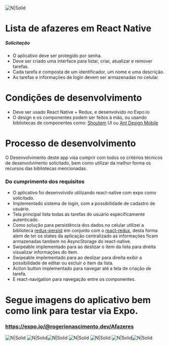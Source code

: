  ![N|Solid](https://qa6jlg.ch.files.1drv.com/y4piWucjSWj4FeuY3i7201rC0bAyq6JjAiVbKst7kO6mXoaQ44h1gviUBgPC22JSBXD51ULbtyaJgwBW1Cl0oCD7Ans8S8zSpJ8CbYyt2aQ740OPxtbTVFH5mS_22sJ8bxsCStUC0YNlZk9WrNjXYDzz73_kilMiL4Mw1w3fe6MWg7QFAMroLsCmnNcrCBEg8bol5UJ54WBXowuYv_EhYgONQ/logo%403x.png?psid=1)
 
 # Lista de afazeres em React Native
 ##### Solicitação
- O aplicativo deve ser protegido por senha.
- Deve ser criado uma interface para listar, criar, atualizar e remover tarefas.
- Cada tarefa é composta de um identificador, um nome e uma descrição.
- As tarefas e informações de login devem ser armazenadas no celular.

# Condições de desenvolvimento
- Deve ser usado React Native + Redux, e desenvolvido no Expo.io
- O design e os componentes podem ser feitos à mão, ou usando bibliotecas de componentes como: [Shoutem](https://github.com/shoutem/ui) UI ou [Ant Design Mobile](https://github.com/ant-design/ant-design-mobile)


# Processo de desenvolvimento

O Desenvolvimento deste app visa cumprir com todos os critérios técnicos de desenvolvimento solicitado, bem como utilizar da melhor forma os recursos das bibliotecas mencionadas.

### Do cumprimento dos requisitos

- O aplicativo foi desenvolvido utilizando react-native com expo como solicitado.
- Implementado sistema de login, com a possibilidade de cadastro de usuário.
- Tela principal lista todas as tarefas do usuário especificamente autenticado.
- Como solução para persistência dos dados no celular utilizei a biblioteca [redux-persist](https://redux.js.org/) em conjunto com o [react-redux](https://redux.js.org/), desta forma alem de ter os states da aplicação centralizado as informações ficam armazenadas tambem no AsyncStorage do react-native.
- Swipeable implementado para ao deslizar o item da lista para direita visualizar informações do ítem.
- Swipeable implementado para ao deslizar para direita exibir a possíbilidade de editar ou excluir o item da lista.
- Action button implementado para navegar até a tela de criação de tarefa.
- E react-navigation para navegação entre os componentes.



# Segue imagens do aplicativo bem como link para testar via Expo.
### https://expo.io/@rogerionascimento.dev/Afazeres

![N|Solid](https://rq5trq.ch.files.1drv.com/y4plV-5i8Jx1DewATDV70_nLpp43F3H5cYShnKeiUCMMJC6DqRpEj5dJoTibXZviiDTo29uai5p0KbKcc3HoQMOJJDA0eZEIWktpGvip8XqnVw7enTB1SEyC3aTvETWiqOqSqalXNEwvSIEFRWJNuuiR0olXKNtq3E6bm4N8-Xxq-AyyShDZF_MNZ2QlHtSWgirNq4u5_9y6pC3PODqNOVSSQ/print-login.jpeg?psid=1) ![N|Solid](https://rq5trq.ch.files.1drv.com/y4pCnL5kfDNvYvW94WfW3rKGHvD9OYohY_hukoXpHC3kCBAmUFYwgkVXTlwlB3eY0Yfjc1j84kT2nwTR4CaJDH4yZ2byYtwjlK13z9Y4spcke8KhIq0S6isvWyEJZ1HK9ogW1dhQMlyhXBWZY0yisAH-8nDllv_1qs1fi2NZqs6T_VQ1gzcE7kJAyhUc-TTMW7Te0gWgTMV3M7Mng7oH24d9Q/print-cadastro-usuario.jpeg?psid=1)![N|Solid](https://rq5trq.ch.files.1drv.com/y4pS_hOA90vroInIQHsWyec_ilVm_FeRU8dc0r5eqrRTDm_blng63Fu7mCgzJZRVZwHbycPQzrWSt4CW9XH4jwr324xJCfRe38SxJ-PKDRTh0BZI85i2yx2qfhAgyrmhbzUnhDsDtwuUTJcOvqE0yk_xFz-u99CAM1lqRMAjGI6hGMOJA2zAKeIACzjxj-OqQyw0MGZ5_Z_jwL8ZhJmsgR_Iw/print-lista.jpeg?psid=1)  ![N|Solid](https://ok7uuq.ch.files.1drv.com/y4pJ9d6O7K601cGncHvP0DbtNKTiUYJT9jDTvZr8CyfcmN_RfSOilOQSFr_ZP5DmBOzvUatapZhJz37-_7qOxg9fAMrm4lLqOFvOe6T4z5zXQtg6Mg8iS3C_8YTJR_4TUm69bmD3w2wZWsBzz8g-AeWbXTe1-V74h8Zku66Igeh6940-N9hmYAw8TxGI8EcA6ZxizNLRtsTAIXTgv-LwHaQcg/print-visualizar.jpeg?psid=1)   ![N|Solid](https://rq5trq.ch.files.1drv.com/y4pVAAoiKI9Rks-w02SnMhifMtm6ax0Sd4dkUNnrFCbiF_naHYsfpOioeZa7Wtx4zb0LSfvW5k9mwAGC9whR7MJIX3B7acZaBUoHELEfT7BTw7V60QQeY8AY-lo2DfGcWq14uPgmQFnthav22v8pbBQOcTrsjBmcDHr27-QEvi5lndxz3CIZwzF1yDkqFCosziD-yn1Q4w4AwGkrTfQnWzwXA/print-excluir-editar.jpeg?psid=1)  ![N|Solid](https://rq5trq.ch.files.1drv.com/y4p2VYGUlGw-Gez4I_47ko4PnUD3WMe6sWWJbPZpWCcofMbJ8yp1Vs82rd8zIGhfezva8YkSD17nKWFukkbAgWcV8EzoMILuoMzpgSOUr4ROGZ9BaKYaixjc8L8GSpJmr76pWVmk6Uibpc8YsJZOfIO7gdDAva6XVeW5LOJw-EiMzvetLf2vXv9um8WKIL1D3cyb5HfPlVJK0ecAVMz4rjX6g/print-cadastro2.jpeg?psid=1)![N|Solid](https://rq5trq.ch.files.1drv.com/y4p2lv7Zpg-HPBr9Ya6FqJdFsPxzKMqdds1XhiPr0P3bbiEA-0YXI_SrUDJCUCFJnlh-BPXnzeW_-vvfnJ8RQR-iPh3wSXnn1tAyG4ueGkODvzoCF0k9u8XFap26UrkkqtHKg0wUMHi1hQ6WNtykzCIbhTIxKj7GHNZB4keck_FPEEI0wnElJRQs1sGJBcYso3GF8tdky7Xd8_DSx2nPcu-CQ/print-cadastro-tarefa.jpeg?psid=1)


